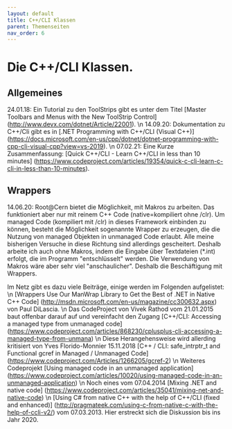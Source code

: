 ```yaml
---
layout: default
title: C++/CLI Klassen
parent: Themenseiten
nav_order: 6
---
```

# Die C++/CLI Klassen.

## Allgemeines

24.01.18: Ein Tutorial zu den ToolStrips gibt es unter dem Titel 
[Master Toolbars and Menus with the New ToolStrip Control]
(http://www.devx.com/dotnet/Article/22001).
\n 14.09.20: Dokumentation zu C++/Cli gibt es in 
[.NET Programming with C++/CLI (Visual C++)]
(https://docs.microsoft.com/en-us/cpp/dotnet/dotnet-programming-with-cpp-cli-visual-cpp?view=vs-2019).
\n 07.02.21: Eine Kurze Zusammenfassung: 
[Quick C++/CLI - Learn C++/CLI in less than 10 minutes]
(https://www.codeproject.com/articles/19354/quick-c-cli-learn-c-cli-in-less-than-10-minutes).

## Wrappers

14.06.20: Root\@Cern bietet die Möglichkeit, mit Makros zu arbeiten. Das funktioniert 
aber nur mit reinem C++ Code (native=kompiliert ohne /clr). Um managed Code 
(kompiliert mit /clr) in dieses Framework einbinden zu können, besteht die 
Möglichkeit sogenannte Wrapper zu erzeugen, die die Nutzung von managed Objekten
in unmanaged Code erlaubt. Alle meine bisherigen Versuche in diese Richtung sind
allerdings gescheitert. Deshalb arbeite ich  auch ohne Makros, indem die Eingabe
über Textdateien (*.int) erfolgt, die im Programm "entschlüsselt" werden. Die
Verwendung von Makros wäre aber sehr viel "anschaulicher". Deshalb die
Beschäftigung mit Wrappers.

Im Netz gibt es dazu viele Beiträge, einige werden im Folgenden aufgelistet:
\n [Wrappers Use Our ManWrap Library to Get the Best of .NET in Native C++ Code]
(http://msdn.microsoft.com/en-us/magazine/cc300632.aspx) von Paul DiLascia.
\n Das CodeProject von Vivek Rathod vom 21.01.2015 baut offenbar darauf auf und
vereinfacht den Zugang [C++/CLI: Accessing a managed type from unmanaged code]
(https://www.codeproject.com/articles/868230/cplusplus-cli-accessing-a-managed-type-from-unmana)
\n Diese Herangehensweise wird allerding kritisiert von Yves Florido-Monnier 
15.11.2018 
[C++ / CLI: safe_intrptr_t and Functional gcref in Managed / Unmanaged Code]
(https://www.codeproject.com/Articles/1266205/gcref-2)
\n Weiteres Codeprojekt [Using managed code in an unmanaged application]
(https://www.codeproject.com/articles/10020/using-managed-code-in-an-unmanaged-application)
\n Noch eines vom 07.04.2014 [Mixing .NET and native code]
(https://www.codeproject.com/articles/35041/mixing-net-and-native-code)
\n [Using C# from native C++ with the help of C++/CLI (fixed and enhanced)]
(http://pragmateek.com/using-c-from-native-c-with-the-help-of-ccli-v2/)
vom 07.03.2013. Hier erstreckt sich die Diskussion bis ins Jahr 2020.
